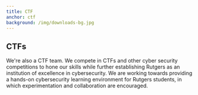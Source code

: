 ```yaml
---
title: CTF
anchor: ctf
background: /img/downloads-bg.jpg
---
```


## CTFs

We're also a CTF team. We compete in CTFs and other cyber security competitions to hone our skills while further establishing Rutgers as an institution of excellence in cybersecurity. We are working towards providing a hands-on cybersecurity learning environment for Rutgers students, in which experimentation and collaboration are encouraged.
